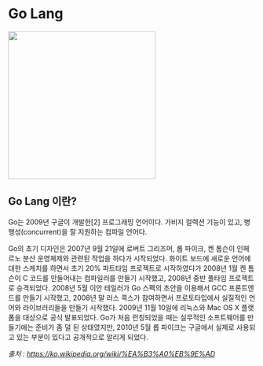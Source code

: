 # Go Lang

<code><img height = "300"
src=https://github.com/siilver94/GoLang/assets/57824945/cc5977a9-1568-446e-8a0b-530644f46928></code>


## Go Lang 이란?

Go는 2009년 구글이 개발한[2] 프로그래밍 언어이다. 가비지 컬렉션 기능이 있고, 병행성(concurrent)을 잘 지원하는 컴파일 언어다.

Go의 초기 디자인은 2007년 9월 21일에 로버트 그리즈머, 롭 파이크, 켄 톰슨이 인페르노 분산 운영체제와 관련된 작업을 하다가 시작되었다. 화이트 보드에 새로운 언어에 대한 스케치를 하면서 초기 20% 파트타임 프로젝트로 시작하였다가 2008년 1월 켄 톰슨이 C 코드를 만들어내는 컴파일러를 만들기 시작했고, 2008년 중반 풀타임 프로젝트로 승격되었다. 2008년 5월 이안 테일러가 Go 스펙의 초안을 이용해서 GCC 프론트엔드를 만들기 시작했고, 2008년 말 러스 콕스가 참여하면서 프로토타입에서 실질적인 언어와 라이브러리들을 만들기 시작했다. 2009년 11월 10일에 리눅스와 Mac OS X 플랫폼을 대상으로 공식 발표되었다. Go가 처음 런칭되었을 때는 실무적인 소프트웨어를 만들기에는 준비가 좀 덜 된 상태였지만, 2010년 5월 롭 파이크는 구글에서 실제로 사용되고 있는 부분이 있다고 공개적으로 알리게 되었다.


*출처 : https://ko.wikipedia.org/wiki/%EA%B3%A0%EB%9E%AD*
